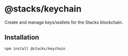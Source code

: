 # @stacks/keychain

Create and manage keys/wallets for the Stacks blockchain.

## Installation

```
npm install @stacks/keychain
```
